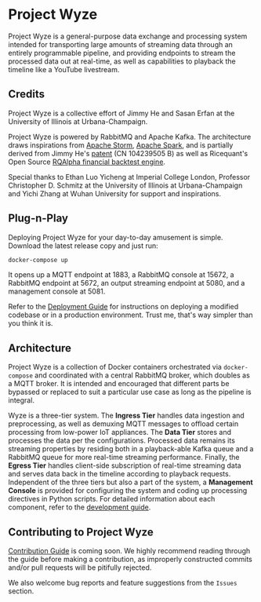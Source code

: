 # Project Wyze

Project Wyze is a general-purpose data exchange and processing system intended for transporting large amounts of streaming data through an entirely programmable pipeline, and providing endpoints to stream the processed data out at real-time, as well as capabilities to playback the timeline like a YouTube livestream.

## Credits

Project Wyze is a collective effort of Jimmy He and Sasan Erfan at the University of Illinois at Urbana-Champaign.

Project Wyze is powered by RabbitMQ and Apache Kafka. The architecture draws inspirations from [Apache Storm](http://storm.apache.org), [Apache Spark](https://spark.apache.org), and is partially derived from Jimmy He's [patent](https://www.google.com/patents/CN104239505B?cl=en) (CN 104239505 B) as well as Ricequant's Open Source [RQAlpha financial backtest engine](https://github.com/ricequant/rqalpha).

Special thanks to Ethan Luo Yicheng at Imperial College London, Professor Christopher D. Schmitz at the University of Illinois at Urbana-Champaign and Yichi Zhang at Wuhan University for support and inspirations.

## Plug-n-Play

Deploying Project Wyze for your day-to-day amusement is simple. Download the latest release copy and just run:

```bash
docker-compose up
```

It opens up a MQTT endpoint at 1883, a RabbitMQ console at 15672, a RabbitMQ endpoint at 5672, an output streaming endpoint at 5080, and a management console at 5081.

Refer to the [Deployment Guide](docs/deploy.md) for instructions on deploying a modified codebase or in a production environment. Trust me, that's way simpler than you think it is.

## Architecture

Project Wyze is a collection of Docker containers orchestrated via `docker-compose` and coordinated with a central RabbitMQ broker, which doubles as a MQTT broker. It is intended and encouraged that different parts be bypassed or replaced to suit a particular use case as long as the pipeline is integral.

Wyze is a three-tier system. The **Ingress Tier** handles data ingestion and preprocessing, as well as demuxing MQTT messages to offload certain processing from low-power IoT appliances. The **Data Tier** stores and processes the data per the configurations. Processed data remains its streaming properties by residing both in a playback-able Kafka queue and a RabbitMQ queue for more real-time streaming performance. Finally, the **Egress Tier** handles client-side subscription of real-time streaming data and serves data back in the timeline according to playback requests. Independent of the three tiers but also a part of the system, a **Management Console** is provided for configuring the system and coding up processing directives in Python scripts. For detailed information about each component, refer to the [development guide](docs/develop.md).

## Contributing to Project Wyze

[Contribution Guide](docs/contribute.md) is coming soon. We highly recommend reading through the guide before making a contribution, as improperly constructed commits and/or pull requests will be pitifully rejected.

We also welcome bug reports and feature suggestions from the `Issues` section.
